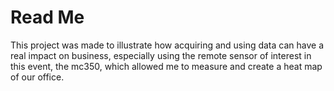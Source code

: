 # Read Me

This project was made to illustrate how acquiring and using data can have a real impact on business, especially using the remote sensor of interest in this event, the mc350, which allowed me to measure and create a heat map of our office.
